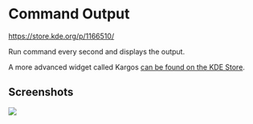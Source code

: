 # Command Output

https://store.kde.org/p/1166510/

Run command every second and displays the output.

A more advanced widget called Kargos [can be found on the KDE Store](https://store.kde.org/p/1173112/).

## Screenshots

![](https://i.imgur.com/YcZgsPw.png)

